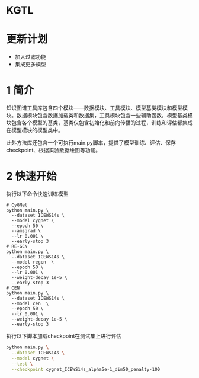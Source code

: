 # KGTL
# 更新计划
- 加入过滤功能
- 集成更多模型

# 1 简介
知识图谱工具库包含四个模块——数据模块、工具模块、模型基类模块和模型模块。数据模块包含数据加载类和数据集，工具模块包含一些辅助函数，模型基类模块包含各个模型的基类，基类仅包含初始化和前向传播的过程，训练和评估都集成在模型模块的模型类中。

此外方法库还包含一个可执行main.py脚本，提供了模型训练、评估、保存checkpoint、根据实验数据绘图等功能。

# 2 快速开始

执行以下命令快速训练模型
```
# CyGNet
python main.py \
  --dataset ICEWS14s \
  --model cygnet \
  --epoch 50 \
  --amsgrad \
  --lr 0.001 \
  --early-stop 3
# RE-GCN
python main.py \
  --dataset ICEWS14s \
  --model regcn  \
  --epoch 50 \
  --lr 0.001 \
  --weight-decay 1e-5 \
  --early-stop 3
# CEN
python main.py \
  --dataset ICEWS14s \
  --model cen  \
  --epoch 50 \
  --lr 0.001 \
  --weight-decay 1e-5 \
  --early-stop 3
```
执行以下脚本加载checkpoint在测试集上进行评估
```sh
python main.py \
  --dataset ICEWS14s \
  --model cygnet \
  --test \
  --checkpoint cygnet_ICEWS14s_alpha5e-1_dim50_penalty-100
```

